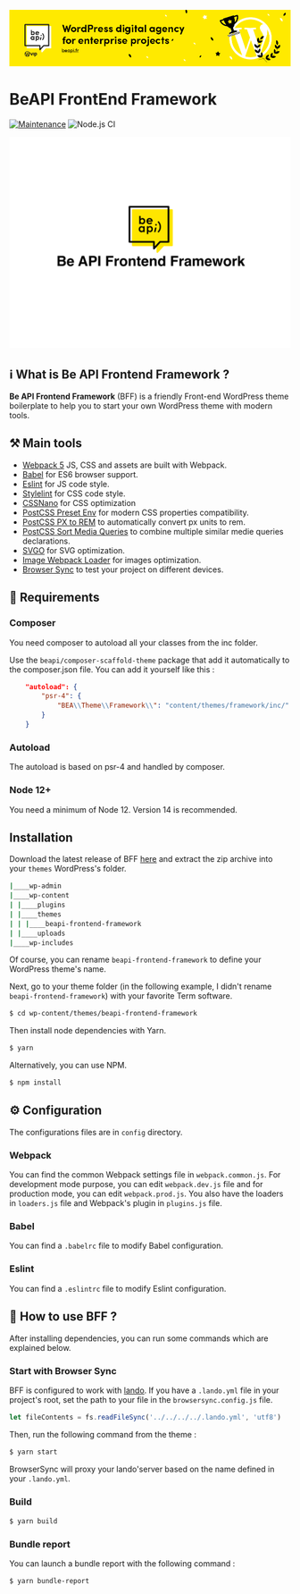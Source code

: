 <a href="https://beapi.fr">![Be API Github Banner](.github/banner-github.png)</a>

#  BeAPI FrontEnd Framework
[![Maintenance](https://img.shields.io/badge/Maintained%3F-yes-green.svg)](https://GitHub.com/Naereen/StrapDown.js/graphs/commit-activity)
![Node.js CI](https://github.com/BeAPI/beapi-frontend-framework/workflows/Node.js%20CI/badge.svg?branch=master)

![Banner](screenshot.png)

## ℹ️ What is Be API Frontend Framework ?

**Be API Frontend Framework** (BFF) is a friendly Front-end WordPress theme boilerplate to help you to start your own WordPress theme with modern tools.

## ⚒️ Main tools
* [Webpack 5](https://webpack.js.org/) JS, CSS and assets are built with Webpack.
* [Babel](https://babeljs.io/) for ES6 browser support.
* [Eslint](https://eslint.org/) for JS code style.
* [Stylelint](https://stylelint.io/) for CSS code style.
* [CSSNano](https://cssnano.co/) for CSS optimization
* [PostCSS Preset Env](https://github.com/csstools/postcss-preset-env) for modern CSS properties compatibility.
* [PostCSS PX to REM](https://github.com/cuth/postcss-pxtorem) to automatically convert px units to rem.
* [PostCSS Sort Media Queries](https://github.com/solversgroup/postcss-sort-media-queries) to combine multiple similar medie queries declarations.
* [SVGO](svgo-loader) for SVG optimization.
* [Image Webpack Loader](image-webpack-loader) for images optimization.
* [Browser Sync](https://browsersync.io/) to test your project on different devices.



## 🔴 Requirements

### Composer
You need composer to autoload all your classes from the inc folder.

Use the `beapi/composer-scaffold-theme` package that add it automatically to the composer.json file.
You can add it yourself like this :

```composer.json
    "autoload": {
        "psr-4": {
            "BEA\\Theme\\Framework\\": "content/themes/framework/inc/"
        }
    }
```

### Autoload
The autoload is based on psr-4 and handled by composer.

### Node 12+

You need a minimum of Node 12. Version 14 is recommended.

## Installation

Download the latest release of BFF [here](https://github.com/BeAPI/beapi-frontend-framework/releases) and extract the zip archive into your `themes` WordPress's folder.

```bash
|____wp-admin
|____wp-content
| |____plugins
| |____themes
| | |____beapi-frontend-framework
| |____uploads
|____wp-includes
```

Of course, you can rename `beapi-frontend-framework` to define your WordPress theme's name.

Next, go to your theme folder (in the following example, I didn't rename `beapi-frontend-framework`) with your favorite Term software.

```bash
$ cd wp-content/themes/beapi-frontend-framework
```

Then install node dependencies with Yarn.
```bash
$ yarn
```
Alternatively, you can use NPM.
```bash
$ npm install
```

## ⚙️ Configuration

The configurations files are in `config` directory.
### Webpack
You can find the common Webpack settings file in `webpack.common.js`. For development mode purpose, you can edit `webpack.dev.js` file and for production mode, you can edit `webpack.prod.js`.
You also have the loaders in `loaders.js` file and Webpack's plugin in `plugins.js` file.

### Babel
You can find a `.babelrc` file to modify Babel configuration.

### Eslint
You can find a `.eslintrc` file to modify Eslint configuration.

## 🚀 How to use BFF ?
After installing dependencies, you can run some commands which are explained below.

### Start with Browser Sync

BFF is configured to work with [lando](https://lando.dev/). If you have a `.lando.yml` file in your project's root, set the path to your file in the `browsersync.config.js` file.

```js
let fileContents = fs.readFileSync('../../../../.lando.yml', 'utf8')
```
Then, run the following command from the theme :


```bash
$ yarn start
```
BrowserSync will proxy your lando'server based on the name defined in your `.lando.yml`.
### Build

```bash
$ yarn build
```

### Bundle report

You can launch a bundle report with the following command :

```bash
$ yarn bundle-report
```